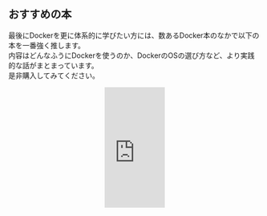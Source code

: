 
## おすすめの本
最後にDockerを更に体系的に学びたい方には、数あるDocker本のなかで以下の本を一番強く推します。  
内容はどんなふうにDockerを使うのか、DockerのOSの選び方など、より実践的な話がまとまっています。  
是非購入してみてください。

<center><iframe style="width:120px;height:240px;" marginwidth="0" marginheight="0" scrolling="no" frameborder="0" src="https://rcm-fe.amazon-adsystem.com/e/cm?ref=tf_til&t=yohgi-22&m=amazon&o=9&p=8&l=as1&IS2=1&detail=1&asins=4297100339&linkId=a5336422aa127e3f56799776b70e652e&bc1=ffffff&lt1=_blank&fc1=333333&lc1=0066c0&bg1=ffffff&f=ifr"></iframe></center>


